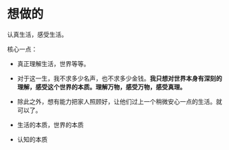 # 想做的

认真生活，感受生活。

核心一点：

- 真正理解生活，世界等等。


- 对于这一生，我不求多少名声，也不求多少金钱。**我只想对世界本身有深刻的理解，感受这个世界的本质。理解万物，感受万物，感受真理。**
- 除此之外，想有能力把家人照顾好，让他们过上一个稍微安心一点的生活。就可以了。



- 生活的本质，世界的本质
- 认知的本质
